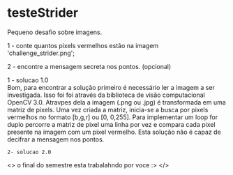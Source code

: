 # testeStrider
Pequeno desafio sobre imagens.

  1 - conte quantos pixels vermelhos estão na imagem 'challenge_strider.png';

  2 - encontre a mensagem secreta nos pontos. (opcional)

1 - solucao 1.0  
  Bom, para encontrar a solução primeiro é necessário ler a imagem a ser investigada.
  Isso foi foi através da biblioteca de visão computacional OpenCV 3.0. Atravpes dela a imagem (.png ou .jpg) é transformada em uma matriz de pixels. Uma vez criada a matriz,
inicia-se a busca por pixels vermelhos no formato [b,g,r] ou [0, 0,255]. 
  Para implementar um loop for duplo percorre a matriz de pixel uma linha por vez e compara cada pixel presente na imagem com um pixel vermelho.
  Esta solução não é capaz de decifrar a mensagem nos pontos. 
  
  
    2- solucao 2.0
  <>
  o final do semestre esta trabalahndo por voce :>
  </>
